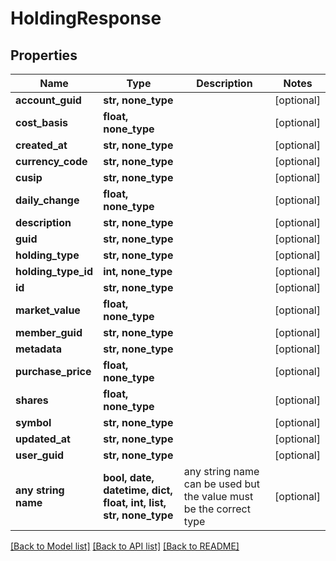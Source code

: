 # HoldingResponse


## Properties
Name | Type | Description | Notes
------------ | ------------- | ------------- | -------------
**account_guid** | **str, none_type** |  | [optional] 
**cost_basis** | **float, none_type** |  | [optional] 
**created_at** | **str, none_type** |  | [optional] 
**currency_code** | **str, none_type** |  | [optional] 
**cusip** | **str, none_type** |  | [optional] 
**daily_change** | **float, none_type** |  | [optional] 
**description** | **str, none_type** |  | [optional] 
**guid** | **str, none_type** |  | [optional] 
**holding_type** | **str, none_type** |  | [optional] 
**holding_type_id** | **int, none_type** |  | [optional] 
**id** | **str, none_type** |  | [optional] 
**market_value** | **float, none_type** |  | [optional] 
**member_guid** | **str, none_type** |  | [optional] 
**metadata** | **str, none_type** |  | [optional] 
**purchase_price** | **float, none_type** |  | [optional] 
**shares** | **float, none_type** |  | [optional] 
**symbol** | **str, none_type** |  | [optional] 
**updated_at** | **str, none_type** |  | [optional] 
**user_guid** | **str, none_type** |  | [optional] 
**any string name** | **bool, date, datetime, dict, float, int, list, str, none_type** | any string name can be used but the value must be the correct type | [optional]

[[Back to Model list]](../README.md#documentation-for-models) [[Back to API list]](../README.md#documentation-for-api-endpoints) [[Back to README]](../README.md)


